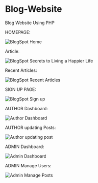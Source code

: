 # Blog-Website
 Blog Website Using PHP 
 
HOMEPAGE:

![BlogSpot   Home](https://user-images.githubusercontent.com/81369580/132175538-bd13a967-f93e-45dd-a8ba-03e3a9a1799b.png)


Article:

![BlogSpot   Secrets to Living a Happier Life](https://user-images.githubusercontent.com/81369580/129002522-7840f352-8d55-4d2e-a71c-c0d67a9ccd1e.png)

Recent Articles:

![BlogSpot   Recent Articles](https://user-images.githubusercontent.com/81369580/129002766-767524bb-45b2-48e7-887f-bad559dad6a3.png)


SIGN UP PAGE: 

![BlogSpot   Sign up](https://user-images.githubusercontent.com/81369580/128605039-dffa9ae1-5b28-4aa1-80c2-705ce719d5c6.png)


AUTHOR Dashboard:

![Author  Dashboard ](https://user-images.githubusercontent.com/81369580/128605046-34ac7fcf-a4c9-41a2-8311-8d463626b149.png)


AUTHOR updating Posts:

![Author updating post](https://user-images.githubusercontent.com/81369580/129002452-3be59932-1637-44a1-8006-3eeaff3c39eb.png)

ADMIN Dashboard:

![Admin   Dashboard](https://user-images.githubusercontent.com/81369580/129002671-a4d6ee2d-a69f-4392-8960-57a8f4532b2c.png)


ADMIN Manage Users:

![Admin   Manage Posts](https://user-images.githubusercontent.com/81369580/129002613-9f84fc1d-4dfb-455f-8f2d-328883926ff0.png)





